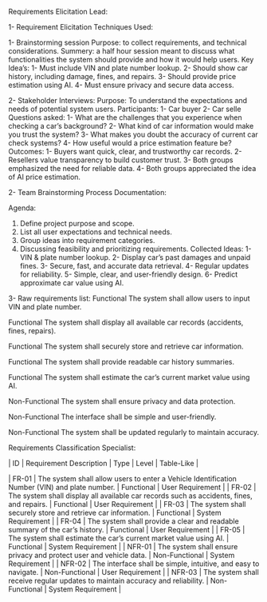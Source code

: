 Requirements Elicitation Lead:

1- Requirement Elicitation Techniques Used:

1- Brainstorming session
Purpose: to collect requirements, and technical considerations.
Summery: a half hour session meant to discuss what functionalities the system should provide and how it would help users.
Key Idea’s:
1-	Must include VIN and plate number lookup.
2-	Should show car history, including damage, fines, and repairs.
3-	Should provide price estimation using AI.
4-	Must ensure privacy and secure data access.

2- Stakeholder Interviews:
Purpose: To understand the expectations and needs of potential system users.
Participants: 
1-	Car buyer 
2-  Car selle
Questions asked:
1-	What are the challenges that you experience when checking a car’s background?
2-	What kind of car information would make you trust the system?
3-	What makes you doubt the accuracy of current car check systems?
4-	How useful would a price estimation feature be?
Outcomes:
1-	Buyers want quick, clear, and trustworthy car records.
2-	Resellers value transparency to build customer trust.
3-	Both groups emphasized the need for reliable data.
4-	Both groups appreciated the idea of AI price estimation.

2- Team Brainstorming Process Documentation:

Agenda:
1.	Define project purpose and scope.
2.	List all user expectations and technical needs.
3.	Group ideas into requirement categories.
4.	Discussing feasibility and prioritizing requirements.
Collected Ideas:
1-	VIN & plate number lookup.
2-	Display car’s past damages and unpaid fines.
3-	Secure, fast, and accurate data retrieval.
4-	Regular updates for reliability.
5-	Simple, clear, and user-friendly design.
6-	Predict approximate car value using AI.

3- Raw requirements list:
Functional	 The system shall allow users to input VIN and plate number.

Functional	 The system shall display all available car records (accidents, fines, repairs).

Functional	 The system shall securely store and retrieve car information.	

Functional	  The system shall provide readable car history summaries.	

Functional	  The system shall estimate the car’s current market value using AI.	

Non-Functional  The system shall ensure privacy and data protection.	

Non-Functional  The interface shall be simple and user-friendly.	

Non-Functional  The system shall be updated regularly to maintain accuracy.	


 Requirements Classification Specialist:


| ID | Requirement Description | Type | Level | Table-Like |

| FR-01 | The system shall allow users to enter a Vehicle Identification Number (VIN) and plate number. | Functional | User Requirement |
| FR-02 | The system shall display all available car records such as accidents, fines, and repairs. | Functional | User Requirement |
| FR-03 | The system shall securely store and retrieve car information. | Functional | System Requirement |
| FR-04 | The system shall provide a clear and readable summary of the car’s history. | Functional | User Requirement |
| FR-05 | The system shall estimate the car’s current market value using AI. | Functional | System Requirement |
| NFR-01 | The system shall ensure privacy and protect user and vehicle data. | Non-Functional | System Requirement |
| NFR-02 | The interface shall be simple, intuitive, and easy to navigate. | Non-Functional | User Requirement |
| NFR-03 | The system shall receive regular updates to maintain accuracy and reliability. | Non-Functional | System Requirement |



